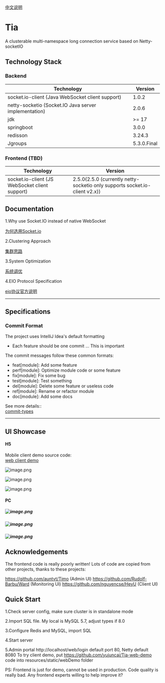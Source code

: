[中文说明](https://github.com/yujuncai/Tia-notify/blob/main/README_CN.md)

# Tia   

A clusterable multi-namespace long connection service based on Netty-socketIO

## Technology Stack

### Backend
| Technology | Version |
| --- | --- |
| socket.io-client (Java WebSocket client support) | 1.0.2 |
| netty-socketio (Socket.IO Java server implementation) | 2.0.6 |
| jdk | >= 17 |
| springboot | 3.0.0 |
| redisson | 3.24.3 |
| Jgroups | 5.3.0.Final |


### Frontend (TBD)
| Technology | Version |
| --- | --- |
| socket.io-client (JS WebSocket client support)| 2.5.0(2.5.0 (currently netty-socketio only supports socket.io-client v2.x)) |


## Documentation

1.Why use Socket.IO instead of native WebSocket

[为何选用Socket.io](https://github.com/yujuncai/Tia-notify/blob/main/docs/%E4%B8%BA%E4%BD%95%E9%80%89%E7%94%A8%E7%9A%84%E6%98%AFSocket.io.md)

2.Clustering Approach

[集群思路](https://github.com/yujuncai/Tia-notify/blob/main/docs/%E9%9B%86%E7%BE%A4%E6%80%9D%E8%B7%AF.md)

3.System Optimization

[系统调优](https://github.com/yujuncai/Tia-notify/blob/main/docs/%E7%B3%BB%E7%BB%9F%E8%B0%83%E4%BC%98.md)

4.EIO Protocol Specification

[eio协议官方说明](https://socket.io/zh-CN/docs/v4/engine-io-protocol/#protocol)


---

## Specifications

### Commit Format

The project uses IntelliJ Idea's default formatting

- Each feature should be one commit ... This is important

The commit messages follow these common formats:

-  feat[module]: Add some feature
-  perf[module]: Optimize module code or some feature
-  fix[module]: Fix some bug
-  test[module]: Test something
-  del[module]: Delete some feature or useless code
-  ref[module]: Rename or refactor module
-  doc[module]: Add some docs

See more details::<br />[commit-types](https://github.com/pvdlg/conventional-changelog-metahub#commit-types)

---



## UI Showcase

#### H5

Mobile client demo source code:<br />[web client demo](https://github.com/yujuncai/Tia-web-demo)

![image.png](https://cdn.nlark.com/yuque/0/2023/png/1608622/1677051430945-a33353ef-2903-458b-b8a6-7b9625822d91.png)

![image.png](https://cdn.nlark.com/yuque/0/2023/png/1608622/1677051504408-3f8af933-6017-4be6-8fa0-e23a74431f74.png)

![image.png](https://cdn.nlark.com/yuque/0/2023/png/1608622/1677051674904-fd1a2c7c-19a5-4cfe-9950-83b5efdc2cb9.png)

#### PC

##### ![image.png](https://cdn.nlark.com/yuque/0/2023/png/1608622/1680076640606-48cff368-f70f-44cf-91e8-f3a2ecffa562.png)

##### ![image.png](https://cdn.nlark.com/yuque/0/2023/png/1608622/1680076663702-43d0671b-508c-4710-92da-a465d8c6e94a.png)


##### ![image.png](https://cdn.nlark.com/yuque/0/2023/jpeg/1608622/1685603430721-63291597-baf4-4884-8c8a-21ea91f48bb9.jpeg)



## Acknowledgements


The frontend code is really poorly written! Lots of code are copied from other projects, thanks to these projects:

https://github.com/auntvt/Timo         (Admin UI)
https://github.com/Rudolf-Barbu/Ward   (Monitoring UI)
https://github.com/nguyencse/HeyU      (Client UI)

## Quick Start

1.Check server config, make sure cluster is in standalone mode

2.Import SQL file. My local is MySQL 5.7, adjust types if 8.0

3.Configure Redis and MySQL, import SQL

4.Start server

5.Admin portal http://localhost/web/login default port 80, Netty default 8080 To try client demo, 
put https://github.com/yujuncai/Tia-web-demo code into resources/static/webDemo folder

PS: Frontend is just for demo, cannot be used in production. Code quality is really bad. Any frontend experts willing to help improve it?